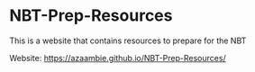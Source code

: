 # NBT-Prep-Resources
 This is a website that contains resources to prepare for the NBT

Website: https://azaambie.github.io/NBT-Prep-Resources/
